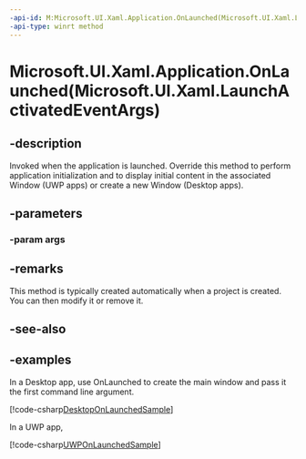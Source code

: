 ```yaml
---
-api-id: M:Microsoft.UI.Xaml.Application.OnLaunched(Microsoft.UI.Xaml.LaunchActivatedEventArgs)
-api-type: winrt method
---
```


# Microsoft.UI.Xaml.Application.OnLaunched(Microsoft.UI.Xaml.LaunchActivatedEventArgs)

<!--
protected virtual void OnLaunched (Microsoft.UI.Xaml.LaunchActivatedEventArgs args);
-->

## -description

Invoked when the application is launched. Override this method to perform application initialization and to display initial content in the associated Window (UWP apps) or create a new Window (Desktop apps).

## -parameters

### -param args

## -remarks

This method is typically created automatically when a project is created. 
You can then modify it or remove it.

## -see-also

## -examples

In a Desktop app, use OnLaunched to create the main window and pass it the first command line argument.

[!code-csharp[DesktopOnLaunchedSample](../microsoft.ui.xaml/code/Application_OnLaunchedSample/MainPage.xaml.cs#SnippetDesktopOnLaunchedSample)]

In a UWP app,

[!code-csharp[UWPOnLaunchedSample](../microsoft.ui.xaml/code/Application_OnLaunchedSample/MainPage.xaml.cs#SnippetUWPOnLaunchedSample)]
